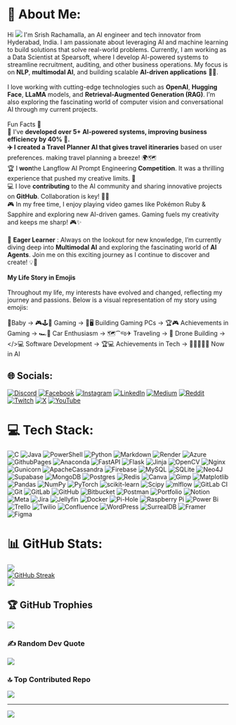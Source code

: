 # 💫 About Me:
Hi ![](https://user-images.githubusercontent.com/18350557/176309783-0785949b-9127-417c-8b55-ab5a4333674e.gif) I'm Srish Rachamalla, an AI engineer and tech innovator from Hyderabad, India. I am passionate about leveraging AI and machine learning to build solutions that solve real-world problems. Currently, I am working as a Data Scientist at Spearsoft, where I develop AI-powered systems to streamline recruitment, auditing, and other business operations. My focus is on **NLP**, **multimodal AI**, and building scalable **AI-driven applications** 🤖✨.<br><br>I love working with cutting-edge technologies such as **OpenAI**, **Hugging Face**, **LLaMA** models, and **Retrieval-Augmented Generation (RAG)**. I’m also exploring the fascinating world of computer vision and conversational AI through my current projects.<br><br>Fun Facts 🌟<br>🧠 I’ve **developed **over **5+ AI-powered systems**, improving business efficiency by **40%** 🎉. <br>✈️ I created a **Travel Planner** AI that gives travel** itineraries** based on user preferences. making travel planning a breeze! 🌍🗺️<br>🏆 I **won**the Langflow AI Prompt Engineering **Competition**. It was a thrilling experience that pushed my creative limits. 🏅<br>💻 I love **contributing** to the AI community and sharing innovative projects on **GitHub**. Collaboration is key! 🔗🤝<br>🎮 In my free time, I enjoy playing video games like Pokémon Ruby & Sapphire and exploring new AI-driven games. Gaming fuels my creativity and keeps me sharp! 🎮✨<br><br>🌟 **Eager Learner** : Always on the lookout for new knowledge, I’m currently diving deep into **Multimodal AI** and exploring the fascinating world of **AI Agents**. Join me on this exciting journey as I continue to discover and create! 💡🚀<br><br> ****My Life Story in Emojis****<br><br> Throughout my life, my interests have evolved and changed, reflecting my journey and passions. Below is a visual representation of my story using emojis: <br><br> 🙋Baby → 🎮🕹️👾 Gaming → 🔧🖥️ Building Gaming PCs → 🏆🎮 Achievements in Gaming → 🏎️💨 Car Enthusiasm → 🗺️⁀જ✈︎ Traveling → 🚁 Drone Building → </>💻 Software Development → 🏆💻 Achievements in Tech → 🤖🧠🇦🇮👾 Now in AI


## 🌐 Socials:
[![Discord](https://img.shields.io/badge/Discord-%237289DA.svg?logo=discord&logoColor=white)](https://discord.gg/theexecutor5677) [![Facebook](https://img.shields.io/badge/Facebook-%231877F2.svg?logo=Facebook&logoColor=white)](https://facebook.com/kapish.rachamalla) [![Instagram](https://img.shields.io/badge/Instagram-%23E4405F.svg?logo=Instagram&logoColor=white)](https://instagram.com/kapishrachamalla) [![LinkedIn](https://img.shields.io/badge/LinkedIn-%230077B5.svg?logo=linkedin&logoColor=white)](https://linkedin.com/in/srishrachamalla) [![Medium](https://img.shields.io/badge/Medium-12100E?logo=medium&logoColor=white)](https://medium.com/@srishrachamalla77) [![Reddit](https://img.shields.io/badge/Reddit-%23FF4500.svg?logo=Reddit&logoColor=white)](https://reddit.com/user/Ok-Chair-2861) [![Twitch](https://img.shields.io/badge/Twitch-%239146FF.svg?logo=Twitch&logoColor=white)](https://twitch.tv/theexeccutor) [![X](https://img.shields.io/badge/X-black.svg?logo=X&logoColor=white)](https://x.com/Srishrachamalla) [![YouTube](https://img.shields.io/badge/YouTube-%23FF0000.svg?logo=YouTube&logoColor=white)](https://youtube.com/@srishrachamalla9607) 

# 💻 Tech Stack:
![C](https://img.shields.io/badge/c-%2300599C.svg?style=for-the-badge&logo=c&logoColor=white) ![Java](https://img.shields.io/badge/java-%23ED8B00.svg?style=for-the-badge&logo=openjdk&logoColor=white) ![PowerShell](https://img.shields.io/badge/PowerShell-%235391FE.svg?style=for-the-badge&logo=powershell&logoColor=white) ![Python](https://img.shields.io/badge/python-3670A0?style=for-the-badge&logo=python&logoColor=ffdd54) ![Markdown](https://img.shields.io/badge/markdown-%23000000.svg?style=for-the-badge&logo=markdown&logoColor=white) ![Render](https://img.shields.io/badge/Render-%46E3B7.svg?style=for-the-badge&logo=render&logoColor=white) ![Azure](https://img.shields.io/badge/azure-%230072C6.svg?style=for-the-badge&logo=microsoftazure&logoColor=white) ![GithubPages](https://img.shields.io/badge/github%20pages-121013?style=for-the-badge&logo=github&logoColor=white) ![Anaconda](https://img.shields.io/badge/Anaconda-%2344A833.svg?style=for-the-badge&logo=anaconda&logoColor=white) ![FastAPI](https://img.shields.io/badge/FastAPI-005571?style=for-the-badge&logo=fastapi) ![Flask](https://img.shields.io/badge/flask-%23000.svg?style=for-the-badge&logo=flask&logoColor=white) ![Jinja](https://img.shields.io/badge/jinja-white.svg?style=for-the-badge&logo=jinja&logoColor=black) ![OpenCV](https://img.shields.io/badge/opencv-%23white.svg?style=for-the-badge&logo=opencv&logoColor=white) ![Nginx](https://img.shields.io/badge/nginx-%23009639.svg?style=for-the-badge&logo=nginx&logoColor=white) ![Gunicorn](https://img.shields.io/badge/gunicorn-%298729.svg?style=for-the-badge&logo=gunicorn&logoColor=white) ![ApacheCassandra](https://img.shields.io/badge/cassandra-%231287B1.svg?style=for-the-badge&logo=apache-cassandra&logoColor=white) ![Firebase](https://img.shields.io/badge/firebase-a08021?style=for-the-badge&logo=firebase&logoColor=ffcd34) ![MySQL](https://img.shields.io/badge/mysql-4479A1.svg?style=for-the-badge&logo=mysql&logoColor=white) ![SQLite](https://img.shields.io/badge/sqlite-%2307405e.svg?style=for-the-badge&logo=sqlite&logoColor=white) ![Neo4J](https://img.shields.io/badge/Neo4j-008CC1?style=for-the-badge&logo=neo4j&logoColor=white) ![Supabase](https://img.shields.io/badge/Supabase-3ECF8E?style=for-the-badge&logo=supabase&logoColor=white) ![MongoDB](https://img.shields.io/badge/MongoDB-%234ea94b.svg?style=for-the-badge&logo=mongodb&logoColor=white) ![Postgres](https://img.shields.io/badge/postgres-%23316192.svg?style=for-the-badge&logo=postgresql&logoColor=white) ![Redis](https://img.shields.io/badge/redis-%23DD0031.svg?style=for-the-badge&logo=redis&logoColor=white) ![Canva](https://img.shields.io/badge/Canva-%2300C4CC.svg?style=for-the-badge&logo=Canva&logoColor=white) ![Gimp](https://img.shields.io/badge/Gimp-657D8B?style=for-the-badge&logo=gimp&logoColor=FFFFFF) ![Matplotlib](https://img.shields.io/badge/Matplotlib-%23ffffff.svg?style=for-the-badge&logo=Matplotlib&logoColor=black) ![Pandas](https://img.shields.io/badge/pandas-%23150458.svg?style=for-the-badge&logo=pandas&logoColor=white) ![NumPy](https://img.shields.io/badge/numpy-%23013243.svg?style=for-the-badge&logo=numpy&logoColor=white) ![PyTorch](https://img.shields.io/badge/PyTorch-%23EE4C2C.svg?style=for-the-badge&logo=PyTorch&logoColor=white) ![scikit-learn](https://img.shields.io/badge/scikit--learn-%23F7931E.svg?style=for-the-badge&logo=scikit-learn&logoColor=white) ![Scipy](https://img.shields.io/badge/SciPy-%230C55A5.svg?style=for-the-badge&logo=scipy&logoColor=%white) ![mlflow](https://img.shields.io/badge/mlflow-%23d9ead3.svg?style=for-the-badge&logo=numpy&logoColor=blue) ![GitLab CI](https://img.shields.io/badge/gitlab%20CI-%23181717.svg?style=for-the-badge&logo=gitlab&logoColor=white) ![Git](https://img.shields.io/badge/git-%23F05033.svg?style=for-the-badge&logo=git&logoColor=white) ![GitLab](https://img.shields.io/badge/gitlab-%23181717.svg?style=for-the-badge&logo=gitlab&logoColor=white) ![GitHub](https://img.shields.io/badge/github-%23121011.svg?style=for-the-badge&logo=github&logoColor=white) ![Bitbucket](https://img.shields.io/badge/bitbucket-%230047B3.svg?style=for-the-badge&logo=bitbucket&logoColor=white) ![Postman](https://img.shields.io/badge/Postman-FF6C37?style=for-the-badge&logo=postman&logoColor=white) ![Portfolio](https://img.shields.io/badge/Portfolio-%23000000.svg?style=for-the-badge&logo=firefox&logoColor=#FF7139) ![Notion](https://img.shields.io/badge/Notion-%23000000.svg?style=for-the-badge&logo=notion&logoColor=white) ![Meta](https://img.shields.io/badge/Meta-%230467DF.svg?style=for-the-badge&logo=Meta&logoColor=white) ![Jira](https://img.shields.io/badge/jira-%230A0FFF.svg?style=for-the-badge&logo=jira&logoColor=white) ![Jellyfin](https://img.shields.io/badge/jellyfin-%23000B25.svg?style=for-the-badge&logo=Jellyfin&logoColor=00A4DC) ![Docker](https://img.shields.io/badge/docker-%230db7ed.svg?style=for-the-badge&logo=docker&logoColor=white) ![Pi-Hole](https://img.shields.io/badge/pihole-%2396060C.svg?style=for-the-badge&logo=pi-hole&logoColor=white) ![Raspberry Pi](https://img.shields.io/badge/-RaspberryPi-C51A4A?style=for-the-badge&logo=Raspberry-Pi) ![Power Bi](https://img.shields.io/badge/power_bi-F2C811?style=for-the-badge&logo=powerbi&logoColor=black) ![Trello](https://img.shields.io/badge/Trello-%23026AA7.svg?style=for-the-badge&logo=Trello&logoColor=white) ![Twilio](https://img.shields.io/badge/Twilio-F22F46?style=for-the-badge&logo=Twilio&logoColor=white) ![Confluence](https://img.shields.io/badge/confluence-%23172BF4.svg?style=for-the-badge&logo=confluence&logoColor=white) ![WordPress](https://img.shields.io/badge/WordPress-%23117AC9.svg?style=for-the-badge&logo=WordPress&logoColor=white) ![SurrealDB](https://img.shields.io/badge/SurrealDB-FF00A0?style=for-the-badge&logo=surrealdb&logoColor=white) ![Framer](https://img.shields.io/badge/Framer-black?style=for-the-badge&logo=framer&logoColor=blue) ![Figma](https://img.shields.io/badge/figma-%23F24E1E.svg?style=for-the-badge&logo=figma&logoColor=white)
# 📊 GitHub Stats:
![](https://github-readme-stats.vercel.app/api?username=srishrachamalla7&theme=github_dark&hide_border=false&include_all_commits=true&count_private=true)<br/>
[![GitHub Streak](https://github-readme-streak-stats.herokuapp.com?user=srishrachamalla7&theme=dark)](https://git.io/streak-stats)<br/>
![](https://github-readme-stats.vercel.app/api/top-langs/?username=srishrachamalla7&theme=github_dark&hide_border=false&include_all_commits=true&count_private=true&layout=compact)

## 🏆 GitHub Trophies
![](https://github-profile-trophy.vercel.app/?username=srishrachamalla7&theme=radical&no-frame=false&no-bg=true&margin-w=4)

### ✍️ Random Dev Quote
![](https://quotes-github-readme.vercel.app/api?type=horizontal&theme=radical)

### 🔝 Top Contributed Repo
![](https://github-contributor-stats.vercel.app/api?username=srishrachamalla7&limit=5&theme=dark&combine_all_yearly_contributions=true)

---
[![](https://visitcount.itsvg.in/api?id=srishrachamalla7&icon=0&color=0)](https://visitcount.itsvg.in)
